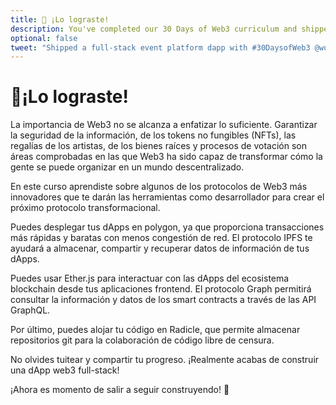 ```yaml
---
title: 🎉 ¡Lo lograste!
description: You've completed our 30 Days of Web3 curriculum and shipped a full-stack decentralized event platform!
optional: false
tweet: "Shipped a full-stack event platform dapp with #30DaysofWeb3 @womenbuildweb3! 🎉"
---
```


# 🎉¡Lo lograste! 

La importancia de Web3 no se alcanza a enfatizar lo suficiente. Garantizar la seguridad de la información, de los tokens no fungibles (NFTs), las regalías de los artistas, de los bienes raíces y procesos de votación son áreas comprobadas en las que Web3 ha sido capaz de transformar cómo la gente se puede organizar en un mundo descentralizado.

En este curso aprendiste sobre algunos de los protocolos de Web3 más innovadores que te darán las herramientas como desarrollador para crear el próximo protocolo transformacional. 

Puedes desplegar tus dApps en polygon, ya que proporciona transacciones más rápidas y baratas con menos congestión de red. El protocolo IPFS te ayudará a almacenar, compartir y recuperar datos de información de tus dApps. 

Puedes usar Ether.js para interactuar con las dApps del ecosistema blockchain desde tus aplicaciones frontend. El protocolo Graph permitirá consultar la información y datos de los smart contracts a través de las API GraphQL. 

Por último, puedes alojar tu código en Radicle, que permite almacenar repositorios git para la colaboración de código libre de censura. 

No olvides tuitear y compartir tu progreso. ¡Realmente acabas de construir una dApp web3 full-stack!

¡Ahora es momento de salir a seguir construyendo!  💪